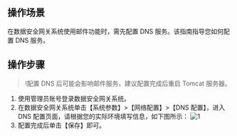 ## 操作场景
在数据安全网关系统使用邮件功能时，需先配置 DNS 服务。该指南指导您如何配置 DNS 服务。


## 操作步骤
>!配置 DNS 后可能会影响邮件服务，建议配置完成后重启 Tomcat 服务器。

1. 使用管理员账号登录数据安全网关系统。
2. 在数据安全网关系统单击【系统参数】>【网络配置】>【DNS 配置】，进入 DNS 配置页面，请根据您的实际环境填写信息，如下图所示：
![1](https://main.qcloudimg.com/raw/c3904c5d09e31b842913eb2158d2368b.png)
4. 配置完成后单击【保存】即可。
